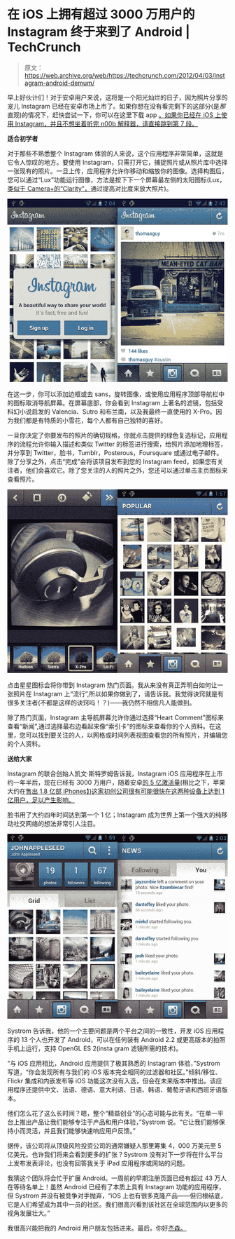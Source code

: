 # 在 iOS 上拥有超过 3000 万用户的 Instagram 终于来到了 Android | TechCrunch

> 原文：<https://web.archive.org/web/https://techcrunch.com/2012/04/03/instagram-android-demum/>

早上好伙计们！对于安卓用户来说，这将是一个阳光灿烂的日子，因为照片分享的宠儿 Instagram 已经在安卓市场上市了。如果你想在没有看完剩下的这部分(是*那*直观)的情况下，赶快尝试一下，你可以在这里下载 app [。如果你已经在 iOS 上使用 Instagram，并且不想坐着听完 n00b 解释器，请直接跳到第 7 段。](https://web.archive.org/web/20230326200007/https://play.google.com/store/apps/details?id=com.instagram.android)

**适合初学者**

对于那些不熟悉整个 Instagram 体验的人来说，这个应用程序非常简单，这就是它令人惊叹的地方。要使用 Instagram，只需打开它，捕捉照片或从照片库中选择一张现有的照片。一旦上传，应用程序允许你移动和缩放你的图像。选择构图后，您可以通过“Lux”功能运行图像，方法是按下下一个屏幕最左侧的太阳图标(Lux，[类似于 Camera+的“Clarity”，](https://web.archive.org/web/20230326200007/https://techcrunch.com/2012/02/10/instagram-just-gave-me-one-less-reason-to-use-camera/)通过提高对比度来放大照片)。

[![](img/00788786ca688fab54615e8ce8e12146.png "Screen Shot 2012-04-03 at 2.33.37 AM")](https://web.archive.org/web/20230326200007/https://techcrunch.com/wp-content/uploads/2012/04/screen-shot-2012-04-03-at-2-33-37-am.png)

在这一步，你可以添加边框或去 sans，旋转图像，或使用应用程序顶部导航栏中的图标取消导航屏幕。在屏幕底部，你会看到 Instagram 上著名的滤镜，包括受科幻小说启发的 Valencia、Sutro 和布兰南，以及我最终一直使用的 X-Pro。因为我们都是有特质的小雪花，每个人都有自己独特的喜好。

一旦你决定了你要发布的照片的确切规格，你就点击提供的绿色复选标记，应用程序的流程允许你输入描述和类似 Twitter 的标签进行搜索，给照片添加地理标签，并分享到 Twitter，脸书，Tumblr，Posterous，Foursquare 或通过电子邮件。除了分享之外，点击“完成”会将该项目发布到您的 Instagram feed，如果您有关注者，他们会喜欢它。除了您关注的人的照片之外，您还可以通过单击主页图标来查看照片。

[![](img/7d5457047780e65f4f3cc22a89847ec0.png "Screen Shot 2012-04-03 at 2.35.32 AM")](https://web.archive.org/web/20230326200007/https://techcrunch.com/wp-content/uploads/2012/04/screen-shot-2012-04-03-at-2-35-32-am.png)

点击星星图标会将你带到 Instagram 热门页面。我从来没有真正弄明白如何让一张照片在 Instagram 上“流行”,所以如果你做到了，请告诉我。我觉得诀窍就是有很多关注者(不都是这样的诀窍吗！？)——我仍然不相信凡人能做到。

除了热门页面，Instagram 主导航屏幕允许你通过选择“Heart Comment”图标来查看“新闻”,通过选择最右边看起来像“索引卡”的图标来查看你的个人资料。在这里，您可以找到要关注的人，以网格或时间列表视图查看您的所有照片，并编辑您的个人资料。

**送给大家**

Instagram 的联合创始人凯文·斯特罗姆告诉我，Instagram iOS 应用程序在上市约一年半后，现在已经有 3000 万用户，随着安卓[的 5 亿激活量](https://web.archive.org/web/20230326200007/http://www.asymco.com/2012/02/29/when-will-android-reach-one-billion-users/)(相比之下，苹果大约在[售出 1.8 亿部 iPhones】)这家初创公司很有可能很快在这两种设备上达到 1 亿用户，足以产生影响。](https://web.archive.org/web/20230326200007/http://www.learn-cocos2d.com/2012/03/ios-sales-statistics-q1-2012-split-by-model-opengl-es-2-0-support/)

脸书用了大约四年时间达到第一个 1 亿；Instagram 成为世界上第一个强大的纯移动社交网络的想法非常引人注目。

[![](img/cc94a467e41984af9c57e44da0de9d8e.png "Screen Shot 2012-04-03 at 2.41.43 AM")](https://web.archive.org/web/20230326200007/https://techcrunch.com/wp-content/uploads/2012/04/screen-shot-2012-04-03-at-2-41-43-am.png)

Systrom 告诉我，他的一个主要问题是两个平台之间的一致性，开发 iOS 应用程序的 13 个人也开发了 Android，可以在任何装有 Android 2.2 或更高版本的拍照手机上运行，支持 OpenGL ES 2(insta gram 滤镜所需的技术)。

“与 iOS 应用相比，Android 应用提供了极其熟悉的 Instagram 体验，”Systrom 写道，“你会发现所有与我们的 iOS 版本完全相同的过滤器和社区。”倾斜/移位、Flickr 集成和内嵌发布等 iOS 功能这次没有入选，但会在未来版本中推出。该应用程序还提供中文、法语、德语、意大利语、日语、韩语、葡萄牙语和西班牙语版本。

他们怎么花了这么长时间？嗯，整个“精益创业”的心态可能与此有关。“在单一平台上推出产品让我们能够专注于产品和用户体验，”Systrom 说。“它让我们能够保持小而灵活，并且我们能够快速响应用户反馈。”

据传，该公司将从顶级风险投资公司的通常嫌疑人那里筹集 4，000 万美元至 5 亿美元。也许我们将来会看到更多的扩张？Systrom 没有对下一步将在什么平台上发布发表评论，也没有回答我关于 iPad 应用程序或网站的问题。

我猜这个团队将会忙于扩展 Android。一周前的早期注册页面已经有超过 43 万人在等待名单上！虽然 Android 已经有了本质上具有 Instagram 功能的应用程序，但 Systrom 并没有被竞争对手抛弃，“iOS 上也有很多克隆产品——但归根结底，它是人们希望成为其中一员的社区。我们很高兴看到该社区在全球范围内以更多的视角发展壮大。”

我很高兴能把我的 Android 用户朋友包括进来。最后。你好[杰森。](https://web.archive.org/web/20230326200007/http://www.twitter.com/jasonkincaid)